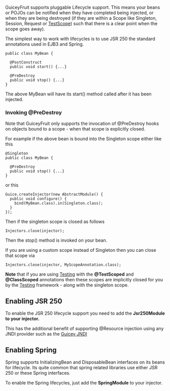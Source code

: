 GuiceyFruit supports pluggable Lifecycle support. This means your beans or POJOs can be notified when they have completed being injected, or when they are being destroyed (if they are within a Scope like Singleton, Session, Request or [TestScope](Testing.md)) such that there is a clear point when the scope goes away).

The simplest way to work with lifecycles is to use JSR 250 the standard annotations used in EJB3 and Spring.

```
public class MyBean {

  @PostConstruct
  public void start() {...}

  @PreDestroy
  public void stop() {...}
}
```

The above MyBean will have its start() method called after it has been injected.

### Invoking @PreDestroy ###

Note that GuiceyFruit only supports the invocation of @PreDestroy hooks on objects bound to a scope - when that scope is explicitly closed.

For example if the above bean is bound into the Singleton scope either like this

```
@Singleton
public class MyBean {

  @PreDestroy
  public void stop() {...}
}
```

or this

```
Guice.createInjector(new AbstractModule() {
  public void configure() {
    bind(MyBean.class).in(Singleton.class);
  }
});
```

Then if the singleton scope is closed as follows

```
Injectors.close(injector);
```


Then the stop() method is invoked on your bean.

If you are using a custom scope instead of Singleton then you can close that scope via

```
Injectors.close(injector, MyScopeAnnotation.class);
```

**Note** that if you are using [Testing](Testing.md) with the **@TestScoped** and **@ClassScoped** annotations then these scopes are implicitly closed for you by the [Testing](Testing.md) framework - along with the singleton scope.

## Enabling JSR 250 ##

To enable the JSR 250 lifecycle support you need to add the **Jsr250Module to your injector.**

This has the additional benefit of supporting @Resource injection using any JNDI provider such as the [Guicey JNDI](JNDI.md)

## Enabling Spring ##

Spring supports InitializingBean and DisposableBean interfaces on its beans for lifecycle. Its quite common that spring related libraries use either JSR 250 or these Spring interfaces.

To enable the Spring lifecycles, just add the **SpringModule** to your injector.